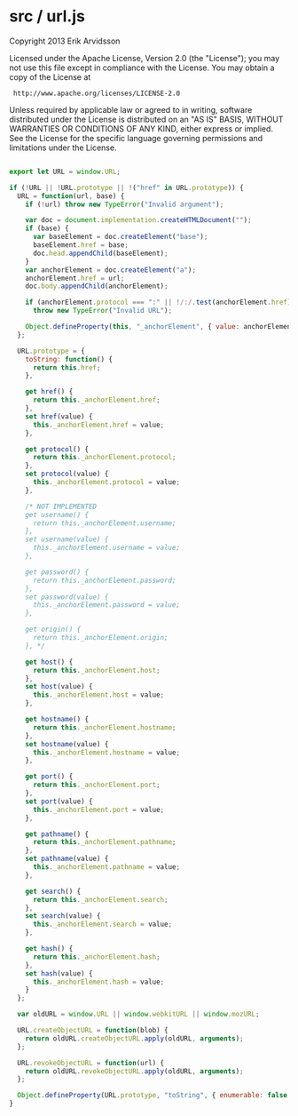 # src / url.js
Copyright 2013 Erik Arvidsson

Licensed under the Apache License, Version 2.0 (the "License");
you may not use this file except in compliance with the License.
You may obtain a copy of the License at

     http://www.apache.org/licenses/LICENSE-2.0

Unless required by applicable law or agreed to in writing, software
distributed under the License is distributed on an "AS IS" BASIS,
WITHOUT WARRANTIES OR CONDITIONS OF ANY KIND, either express or implied.
See the License for the specific language governing permissions and
limitations under the License.


```js

export let URL = window.URL;

if (!URL || !URL.prototype || !("href" in URL.prototype)) {
  URL = function(url, base) {
    if (!url) throw new TypeError("Invalid argument");

    var doc = document.implementation.createHTMLDocument("");
    if (base) {
      var baseElement = doc.createElement("base");
      baseElement.href = base;
      doc.head.appendChild(baseElement);
    }
    var anchorElement = doc.createElement("a");
    anchorElement.href = url;
    doc.body.appendChild(anchorElement);

    if (anchorElement.protocol === ":" || !/:/.test(anchorElement.href))
      throw new TypeError("Invalid URL");

    Object.defineProperty(this, "_anchorElement", { value: anchorElement });
  };

  URL.prototype = {
    toString: function() {
      return this.href;
    },

    get href() {
      return this._anchorElement.href;
    },
    set href(value) {
      this._anchorElement.href = value;
    },

    get protocol() {
      return this._anchorElement.protocol;
    },
    set protocol(value) {
      this._anchorElement.protocol = value;
    },

    /* NOT IMPLEMENTED
    get username() {
      return this._anchorElement.username;
    },
    set username(value) {
      this._anchorElement.username = value;
    },

    get password() {
      return this._anchorElement.password;
    },
    set password(value) {
      this._anchorElement.password = value;
    },

    get origin() {
      return this._anchorElement.origin;
    }, */

    get host() {
      return this._anchorElement.host;
    },
    set host(value) {
      this._anchorElement.host = value;
    },

    get hostname() {
      return this._anchorElement.hostname;
    },
    set hostname(value) {
      this._anchorElement.hostname = value;
    },

    get port() {
      return this._anchorElement.port;
    },
    set port(value) {
      this._anchorElement.port = value;
    },

    get pathname() {
      return this._anchorElement.pathname;
    },
    set pathname(value) {
      this._anchorElement.pathname = value;
    },

    get search() {
      return this._anchorElement.search;
    },
    set search(value) {
      this._anchorElement.search = value;
    },

    get hash() {
      return this._anchorElement.hash;
    },
    set hash(value) {
      this._anchorElement.hash = value;
    }
  };

  var oldURL = window.URL || window.webkitURL || window.mozURL;

  URL.createObjectURL = function(blob) {
    return oldURL.createObjectURL.apply(oldURL, arguments);
  };

  URL.revokeObjectURL = function(url) {
    return oldURL.revokeObjectURL.apply(oldURL, arguments);
  };

  Object.defineProperty(URL.prototype, "toString", { enumerable: false });
}
```



